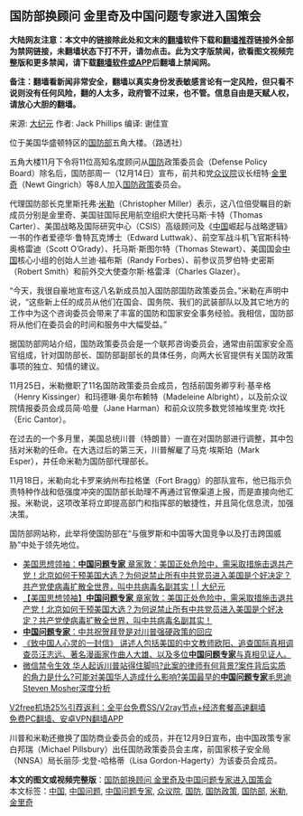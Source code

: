  <h2>国防部换顾问 金里奇及中国问题专家进入国策会</h2> <p class="notice"><b>大陆网友注意：本文中的链接除此处和文末的<a href="https://github.com/bannedbook/fanqiang" >翻墙</a>软件下载和<a href="https://github.com/killgcd/justmysocks/blob/master/README.md">翻墙推荐</a>链接外全部为禁网链接，未翻墙状态下打不开，请勿点击。此为文字版禁闻，欲看图文视频完整版和更多禁闻，请下载<a href="https://github.com/bannedbook/fanqiang">翻墙软件或APP</a>后翻墙上禁闻网。</p><p>备注：翻墙看新闻非常安全，翻墙以真实身份发表敏感言论有一定风险，但只看不说则没有任何风险，翻的人太多，政府管不过来，也不管。信息自由是天赋人权，请放心大胆的翻墙。</b></p>  <div class="entry"> <p>来源:&nbsp;<span class='wp_keywordlink_affiliate'><a href="http://www.epochtimes.com/" title="大纪元" target="_blank">大纪元</a></span>                            作者:&nbsp;Jack Phillips                       编译:&nbsp;谢佳宣                                                 </p> <p>位于美国华盛顿特区的<a href="https://www.bannedbook.org/bnews/tag/%E5%9B%BD%E9%98%B2%E9%83%A8/" class="st_tag internal_tag" rel="tag" title="标签 国防部 下的日志">国防部</a>五角大楼。（路透社）</p> <p>五角大楼11月下令将11位高知名度顾问从<a href="https://www.bannedbook.org/bnews/tag/%E5%9B%BD%E9%98%B2/" class="st_tag internal_tag" rel="tag" title="标签 国防 下的日志">国防</a>政策委员会（Defense Policy Board）除名后，国防部周一（12月14日）宣布，前共和党<a href="https://www.bannedbook.org/bnews/tag/%E4%BC%97%E8%AE%AE%E9%99%A2/" class="st_tag internal_tag" rel="tag" title="标签 众议院 下的日志">众议院</a>议长纽特·<a href="https://www.bannedbook.org/bnews/tag/%e9%87%91%e9%87%8c%e5%a5%87/" class="st_tag internal_tag" rel="tag" title="标签 金里奇 下的日志">金里奇</a>（Newt Gingrich）等8人加入<a href="https://www.bannedbook.org/bnews/tag/%E5%9B%BD%E9%98%B2%E6%94%BF%E7%AD%96/" class="st_tag internal_tag" rel="tag" title="标签 国防政策 下的日志">国防政策</a>委员会。</p>  <p>代理国防部长克里斯托弗·<a href="https://www.bannedbook.org/bnews/tag/%E7%B1%B3%E5%8B%92/" class="st_tag internal_tag" rel="tag" title="标签 米勒 下的日志">米勒</a>（Christopher Miller）表示，这八位倍受瞩目的新成员分别是金里奇、美国驻国际民用航空组织大使托马斯·卡特（Thomas Carter）、美国战略及国际研究中心（CSIS）高级顾问及《<span class='wp_keywordlink_affiliate'><a href="https://www.bannedbook.org/" title="中国" target="_blank">中国</a></span>崛起与战略逻辑》一书的作者爱德华·鲁特瓦克博士（Edward Luttwak）、前空军战斗机飞官斯科特·奥格雷迪（Scott O’Grady）、托马斯·斯图尔特（Thomas Stewart）、美国国会<a href="https://www.bannedbook.org/bnews/tag/%E4%B8%AD%E5%9B%BD/" class="st_tag internal_tag" rel="tag" title="标签 中国 下的日志">中国</a>核心小组的创始人兰迪·福布斯（Randy Forbes）、前参议员罗伯特·史密斯（Robert Smith）和前外交大使查尔斯·格雷泽（Charles Glazer）。</p> <p>“今天，我很自豪地宣布这八名新成员加入国防部国防政策委员会。”米勒在声明中说，“这些新上任的成员从他们在国会、国务院、我们的武装部队以及其它地方的工作中为这个咨询委员会带来了丰富的国防和国家安全事务经验。我相信，国防部将从他们在委员会的时间和服务中大幅受益。”</p> <p>据国防部网站介绍，国防政策委员会是一个联邦咨询委员会，通常由前国家安全高官组成，针对国防部长、国防部副部长的具体任务，向两大长官提供有关国防政策事项的独立、知情的建议。</p>  <p>11月25日，米勒撤职了11名国防政策委员会成员，包括前国务卿亨利·基辛格（Henry Kissinger）和玛德琳·奥尔布赖特（Madeleine Albright），以及前众议院情报委员会成员简·哈曼（Jane Harman）和前众议院多数党领袖埃里克·坎托（Eric Cantor）。</p> <p>在过去的一个多月里，美国总统川普（特朗普）一直在对国防部进行调整，其中包括对米勒的任命。在大选过后的第三天，川普解雇了马克·埃斯珀（Mark Esper），并任命米勒为国防部代理部长。</p> <p>11月18日，米勒向北卡罗来纳州布拉格堡（Fort Bragg）的部队宣布，他已指示负责特种作战和低强度冲突的国防部长助理不再通过官僚渠道上报，而是直接向他汇报。米勒说，这项改革将立即提高部门和指挥部的敏捷性，并且简化信息流，加强决策。</p>  <p>国防部网站称，此举将使国防部在“与俄罗斯和中国等大国竞争以及打击跨国威胁”中处于领先地位。</p> <ul class='op-related-articles' title='相关阅读'> <li><a href='https://www.bannedbook.org/bnews/cbnews/20201123/1435698.html' target='_blank'>美国思想领袖：<b>中国问题专家</b> 章家敦：美国正处危险中，需采取措施击退共产党！北京如何干预美国大选？为何说禁止所有中共党员进入美国是个好决定？共产党使病毒扩散全世界，叫中共病毒名副其实！| 大纪元</a></li> <li><a href='https://www.bannedbook.org/bnews/bannedvideo/20201119/1433395.html' target='_blank'>【美国思想领袖】<b>中国问题专家</b> 章家敦：美国正处危险中，需采取措施击退共产党！北京如何干预美国大选？为何说禁止所有中共党员进入美国是个好决定？共产党使病毒扩散全世界，叫中共病毒名副其实！</a></li> <li><a href='https://www.bannedbook.org/bnews/comments/20201117/1432148.html' target='_blank'><b>中国问题专家</b>：中共祝贺拜登是对川普强硬政策的回应</a></li> <li><a href='https://www.bannedbook.org/bnews/bannedvideo/20201010/1411214.html' target='_blank'>《致中国人心灵的一封信》 讲述人包括美国的中文教师欧阳、追查国际真相调查员汪志远、著名漫画家作曲人大雄、以及多位<b>中国问题专家</b>与真相见证人。</a></li> <li><a href='https://www.bannedbook.org/bnews/bannedvideo/20200919/1408443.html' target='_blank'>微信禁令生效 华人起诉川普站得住脚吗?此案的律师有何背景?案件背后实质的角力是什么?可能对美国华人造成什么影响?美国最早的<b>中国问题专家</b>毛思迪Steven Mosher深度分析</a></li> </ul> <p class="texttj"> <a href="https://github.com/bannedbook/fanqiang/wiki/V2ray%E6%9C%BA%E5%9C%BA" target="_blank">V2free机场25%引荐返利：全平台免费SS/V2ray节点+经济套餐高速翻墙</a><br/> <a href="https://github.com/bannedbook/fanqiang/wiki/%E7%A6%81%E9%97%BB%E7%BD%91%E5%AE%89%E5%8D%93%E7%BF%BB%E5%A2%99%E6%96%B0%E9%97%BBAPP" target="_blank">免费PC翻墙、安卓VPN翻墙APP</a></p><p>川普和米勒还撤换了国防商业委员会的成员，并在12月9日宣布，由中国政策专家白邦瑞（Michael Pillsbury）出任国防政策委员会主席，前国家核子安全局（NNSA）局长丽莎·戈登-哈格蒂（Lisa Gordon-Hagerty）为该委员会成员。</p><a name='sharetosocial'></a>       <div><b>本文的图文或视频完整版</b>：<a href='https://www.bannedbook.org/bnews/cbnews/20201216/1448433.html'>国防部换顾问 金里奇及中国问题专家进入国策会</a></div>  </div><!--END ENTRY--> <div class="postfooter"> <div>本文标签：<a href="https://www.bannedbook.org/bnews/tag/%E4%B8%AD%E5%9B%BD/" rel="tag">中国</a>, <a href="https://www.bannedbook.org/bnews/tag/%E4%B8%AD%E5%9B%BD%E9%97%AE%E9%A2%98/" rel="tag">中国问题</a>, <a href="https://www.bannedbook.org/bnews/tag/%e4%b8%ad%e5%9b%bd%e9%97%ae%e9%a2%98%e4%b8%93%e5%ae%b6/" rel="tag">中国问题专家</a>, <a href="https://www.bannedbook.org/bnews/tag/%E4%BC%97%E8%AE%AE%E9%99%A2/" rel="tag">众议院</a>, <a href="https://www.bannedbook.org/bnews/tag/%E5%9B%BD%E9%98%B2/" rel="tag">国防</a>, <a href="https://www.bannedbook.org/bnews/tag/%E5%9B%BD%E9%98%B2%E6%94%BF%E7%AD%96/" rel="tag">国防政策</a>, <a href="https://www.bannedbook.org/bnews/tag/%E5%9B%BD%E9%98%B2%E9%83%A8/" rel="tag">国防部</a>, <a href="https://www.bannedbook.org/bnews/tag/%E7%B1%B3%E5%8B%92/" rel="tag">米勒</a>, <a href="https://www.bannedbook.org/bnews/tag/%e9%87%91%e9%87%8c%e5%a5%87/" rel="tag">金里奇</a></div>  </div><!--END POSTFOOTER--> 